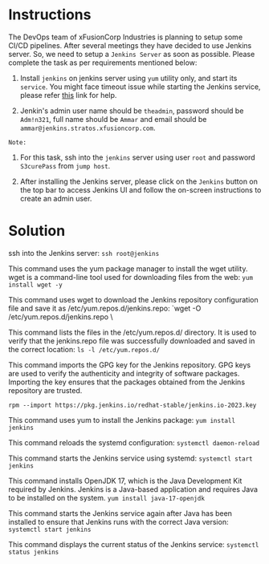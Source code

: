 # Instructions

The DevOps team of xFusionCorp Industries is planning to setup some CI/CD pipelines. After several meetings they have decided to use Jenkins
 server. So, we need to setup a `Jenkins Server` as soon as possible. Please complete the task as per requirements mentioned below:

1. Install `jenkins` on jenkins server using `yum` utility only, and start its `service`. You might face timeout issue while starting the Jenkins service, please refer [this](https://www.jenkins.io/doc/book/system-administration/systemd-services/#starting-services) link for help.

2. Jenkin's admin user name should be `theadmin`, password should be `Adm!n321`, full name should be `Ammar` and email should be `ammar@jenkins.stratos.xfusioncorp.com`.

`Note:`

1. For this task, ssh into the `jenkins` server using user `root` and password `S3curePass` from `jump host`.

2. After installing the Jenkins server, please click on the `Jenkins` button on the top bar to access Jenkins UI and follow the on-screen instructions to create an admin user.

# Solution

ssh into the Jenkins server: `ssh root@jenkins`

This command uses the yum package manager to install the wget utility. wget is a command-line tool used for downloading files from the web: `yum install wget -y`

This command uses wget to download the Jenkins repository configuration file and save it as /etc/yum.repos.d/jenkins.repo:
`wget -O /etc/yum.repos.d/jenkins.repo \

This command lists the files in the /etc/yum.repos.d/ directory. It is used to verify that the jenkins.repo file was successfully downloaded and saved in the correct location: `ls -l /etc/yum.repos.d/`

This command imports the GPG key for the Jenkins repository. GPG keys are used to verify the authenticity and integrity of software packages. Importing the key ensures that the packages obtained from the Jenkins repository are trusted.

`rpm --import https://pkg.jenkins.io/redhat-stable/jenkins.io-2023.key`

This command uses yum to install the Jenkins package: `yum install jenkins`

This command reloads the systemd configuration: `systemctl daemon-reload`

This command starts the Jenkins service using systemd: `systemctl start jenkins`

This command installs OpenJDK 17, which is the Java Development Kit required by Jenkins. Jenkins is a Java-based application and requires Java to be installed on the system.
`yum install java-17-openjdk`

This command starts the Jenkins service again after Java has been installed to ensure that Jenkins runs with the correct Java version: `systemctl start jenkins`

This command displays the current status of the Jenkins service: `systemctl status jenkins`

